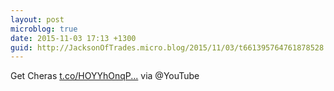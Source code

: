 ```yaml
---
layout: post
microblog: true
date: 2015-11-03 17:13 +1300
guid: http://JacksonOfTrades.micro.blog/2015/11/03/t661395764761878528.html
---
```

Get Cheras [t.co/HOYYhOnqP...](https://t.co/HOYYhOnqPd) via @YouTube

